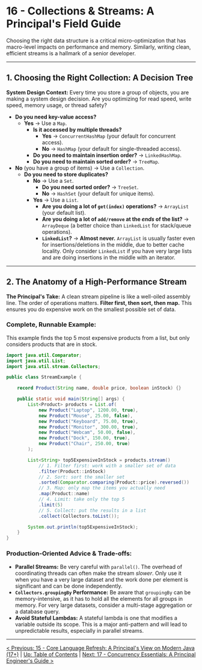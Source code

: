 # 16 - Collections & Streams: A Principal's Field Guide

Choosing the right data structure is a critical micro-optimization that has macro-level impacts on performance and memory. Similarly, writing clean, efficient streams is a hallmark of a senior developer.

---

## 1. Choosing the Right Collection: A Decision Tree

**System Design Context:** Every time you store a group of objects, you are making a system design decision. Are you optimizing for read speed, write speed, memory usage, or thread safety?

*   **Do you need key-value access?**
    *   **Yes** -> Use a `Map`.
        *   **Is it accessed by multiple threads?**
            *   **Yes** -> `ConcurrentHashMap` (your default for concurrent access).
            *   **No** -> `HashMap` (your default for single-threaded access).
        *   **Do you need to maintain insertion order?** -> `LinkedHashMap`.
        *   **Do you need to maintain sorted order?** -> `TreeMap`.
*   **No** (you have a group of items) -> Use a `Collection`.
    *   **Do you need to store duplicates?**
        *   **No** -> Use a `Set`.
            *   **Do you need sorted order?** -> `TreeSet`.
            *   **No** -> `HashSet` (your default for unique items).
        *   **Yes** -> Use a `List`.
            *   **Are you doing a lot of `get(index)` operations?** -> `ArrayList` (your default list).
            *   **Are you doing a lot of `add/remove` at the *ends* of the list?** -> `ArrayDeque` (a better choice than `LinkedList` for stack/queue operations).
            *   **`LinkedList`?** -> **Almost never.** `ArrayList` is usually faster even for insertions/deletions in the middle, due to better cache locality. Only consider `LinkedList` if you have very large lists and are doing insertions in the middle with an iterator.

---

## 2. The Anatomy of a High-Performance Stream

**The Principal's Take:** A clean stream pipeline is like a well-oiled assembly line. The order of operations matters. **Filter first, then sort, then map.** This ensures you do expensive work on the smallest possible set of data.

### Complete, Runnable Example:
This example finds the top 5 most expensive products from a list, but only considers products that are in stock.

```java
import java.util.Comparator;
import java.util.List;
import java.util.stream.Collectors;

public class StreamExample {

    record Product(String name, double price, boolean inStock) {}

    public static void main(String[] args) {
        List<Product> products = List.of(
            new Product("Laptop", 1200.00, true),
            new Product("Mouse", 25.00, false),
            new Product("Keyboard", 75.00, true),
            new Product("Monitor", 300.00, true),
            new Product("Webcam", 50.00, false),
            new Product("Dock", 150.00, true),
            new Product("Chair", 250.00, true)
        );

        List<String> top5ExpensiveInStock = products.stream()
            // 1. Filter first: work with a smaller set of data
            .filter(Product::inStock)
            // 2. Sort: sort the smaller set
            .sorted(Comparator.comparing(Product::price).reversed())
            // 3. Map: only map the items you actually need
            .map(Product::name)
            // 4. Limit: take only the top 5
            .limit(5)
            // 5. Collect: put the results in a list
            .collect(Collectors.toList());

        System.out.println(top5ExpensiveInStock);
    }
}
```

### Production-Oriented Advice & Trade-offs:
*   **Parallel Streams:** Be very careful with `parallel()`. The overhead of coordinating threads can often make the stream *slower*. Only use it when you have a very large dataset and the work done per element is significant and can be done independently.
*   **`Collectors.groupingBy` Performance:** Be aware that `groupingBy` can be memory-intensive, as it has to hold all the elements for all groups in memory. For very large datasets, consider a multi-stage aggregation or a database query.
*   **Avoid Stateful Lambdas:** A stateful lambda is one that modifies a variable outside its scope. This is a major anti-pattern and will lead to unpredictable results, especially in parallel streams.

---
[< Previous: 15 - Core Language Refresh: A Principal's View on Modern Java (17+)](./15-core-language-refresh.md) | [Up: Table of Contents](./README.md) | [Next: 17 - Concurrency Essentials: A Principal Engineer's Guide >](./17-concurrency-essentials.md)
